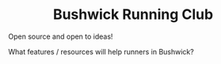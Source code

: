 <h1 align="center">
  Bushwick Running Club
</h1>

Open source and open to ideas!

What features / resources will help runners in Bushwick?
